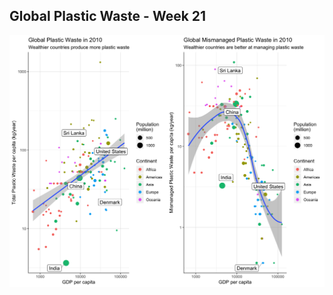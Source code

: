 
Global Plastic Waste - Week 21
------------------------------

<img src="README_files/figure-markdown_github/unnamed-chunk-2-1.png" width="960" />
